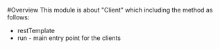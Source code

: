 #Overview
This module is about "Client" which including the method as follows:
* restTemplate
* run - main entry point for the clients
